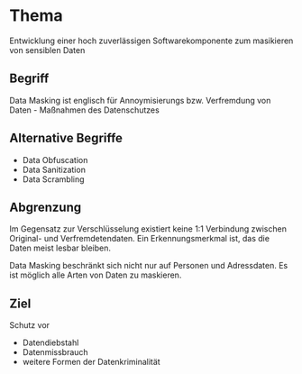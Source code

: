 # Thema
 Entwicklung einer hoch zuverlässigen Softwarekomponente zum masikieren von sensiblen Daten
## Begriff
 Data Masking ist englisch für Annoymisierungs bzw. Verfremdung von Daten
	- Maßnahmen des Datenschutzes
## Alternative Begriffe
- Data Obfuscation
- Data Sanitization 
- Data Scrambling

## Abgrenzung
Im Gegensatz zur Verschlüsselung existiert keine 1:1 Verbindung zwischen Original- und Verfremdetendaten. 
Ein Erkennungsmerkmal ist, das die Daten meist lesbar bleiben.

Data Masking beschränkt sich nicht nur auf Personen und Adressdaten. Es ist möglich alle Arten von Daten zu maskieren.

## Ziel 

Schutz vor
- Datendiebstahl
- Datenmissbrauch
- weitere Formen der Datenkriminalität
 

